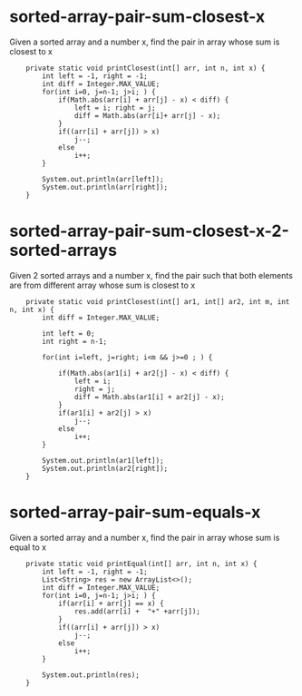 # sorted-array-pair-sum-closest-x
Given a sorted array and a number x, find the pair in array whose sum is closest to x


```
    private static void printClosest(int[] arr, int n, int x) {
		int left = -1, right = -1;
		int diff = Integer.MAX_VALUE;
		for(int i=0, j=n-1; j>i; ) {
			if(Math.abs(arr[i] + arr[j] - x) < diff) {
				left = i; right = j;
				diff = Math.abs(arr[i]+ arr[j] - x);
			}
			if((arr[i] + arr[j]) > x)
				j--;
			else
				i++;
		}
		
		System.out.println(arr[left]);
		System.out.println(arr[right]);
	}
```
# sorted-array-pair-sum-closest-x-2-sorted-arrays
Given 2 sorted arrays and a number x, find the pair such that both elements are from different array whose sum is closest to x


```
    private static void printClosest(int[] ar1, int[] ar2, int m, int n, int x) {
		int diff = Integer.MAX_VALUE;
		
		int left = 0;
		int right = n-1;
		
		for(int i=left, j=right; i<m && j>=0 ; ) {
			
			if(Math.abs(ar1[i] + ar2[j] - x) < diff) {
				left = i;
				right = j;
				diff = Math.abs(ar1[i] + ar2[j] - x);
			}
			if(ar1[i] + ar2[j] > x)
				j--;
			else
				i++;
		}
		
		System.out.println(ar1[left]);
		System.out.println(ar2[right]);
	}
```

# sorted-array-pair-sum-equals-x
Given a sorted array and a number x, find the pair in array whose sum is equal to x


```
    private static void printEqual(int[] arr, int n, int x) {
		int left = -1, right = -1;
		List<String> res = new ArrayList<>();
		int diff = Integer.MAX_VALUE;
		for(int i=0, j=n-1; j>i; ) {
			if(arr[i] + arr[j] == x) {
				res.add(arr[i] +  "+" +arr[j]);
			}
			if((arr[i] + arr[j]) > x)
				j--;
			else
				i++;
		}
		
		System.out.println(res);
	}
```
